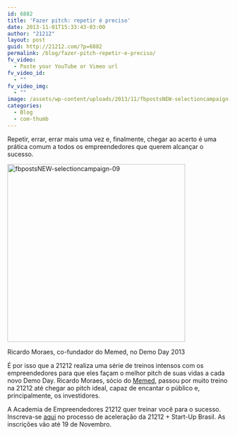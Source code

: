 ```yaml
---
id: 6882
title: 'Fazer pitch: repetir é preciso'
date: 2013-11-01T15:33:43-03:00
author: "21212"
layout: post
guid: http://21212.com/?p=6882
permalink: /blog/fazer-pitch-repetir-e-preciso/
fv_video:
  - Paste your YouTube or Vimeo url
fv_video_id:
  - ""
fv_video_img:
  - ""
image: /assets/wp-content/uploads/2013/11/fbpostsNEW-selectioncampaign-09.png
categories:
  - Blog
  - com-thumb
---
```

<p dir="ltr">
  Repetir, errar, errar mais uma vez e, finalmente, chegar ao acerto é uma prática comum a todos os empreendedores que querem alcançar o sucesso.
</p>

<div id="attachment_6883" style="width: 413px" class="wp-caption aligncenter">
  <a href="http://21212.com/assets/wp-content/uploads/2013/11/fbpostsNEW-selectioncampaign-09.png"><img aria-describedby="caption-attachment-6883" class="size-full wp-image-6883" alt="fbpostsNEW-selectioncampaign-09" src="{{ site.url }}/assets/wp-content/uploads/2013/11/fbpostsNEW-selectioncampaign-09.png" width="403" height="403" srcset="{{ site.url }}/assets/wp-content/uploads/2013/11/fbpostsNEW-selectioncampaign-09.png 403w, {{ site.url }}/assets/wp-content/uploads/2013/11/fbpostsNEW-selectioncampaign-09-150x150.png 150w, {{ site.url }}/assets/wp-content/uploads/2013/11/fbpostsNEW-selectioncampaign-09-300x300.png 300w" sizes="(max-width: 403px) 100vw, 403px" /></a>

  <p id="caption-attachment-6883" class="wp-caption-text">
    Ricardo Moraes, co-fundador do Memed, no Demo Day 2013
  </p>
</div>

<p dir="ltr">
  É por isso que a 21212 realiza uma série de treinos intensos com os empreendedores para que eles façam o melhor pitch de suas vidas a cada novo Demo Day. Ricardo Moraes, sócio do <a href="http://memed.com.br/home/">Memed</a>, passou por muito treino na 21212 até chegar ao pitch ideal, capaz de encantar o público e, principalmente, os investidores.
</p>

A Academia de Empreendedores 21212 quer treinar você para o sucesso. Inscreva-se [aqui](http://goo.gl/n2EBmm) no processo de aceleração da 21212 + Start-Up Brasil. As inscrições vão até 19 de Novembro.